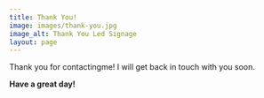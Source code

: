 ```yaml
---
title: Thank You!
image: images/thank-you.jpg
image_alt: Thank You Led Signage
layout: page
---
```


Thank you for contactingme! I will get back in touch with you soon.

**Have a great day!**